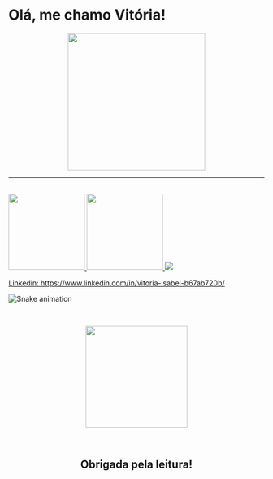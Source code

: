 # Olá, me chamo Vitória! 

<p align='center'>
<img src="https://media.giphy.com/media/QvpqTCiEcwtvx6wwJK/giphy.gif" width="270" height="270" frameBorder="0" class="giphy-embed" allowFullScreen></img></p>
<hr>
<br>

<div> 
  
  <a href="https://github.com/vitoriaisabel">
    
  <img height = "150em" src = "https://github-readme-stats.vercel.app/api?username=vitoria-F5&show_icons=true&theme=radical&include_all_commits=true&count_private=true" />
  <img height = "150em" src = "https://github-readme-stats.vercel.app/api/top-langs/?username=vitoria-F5&layout=compact&langs_count=16&theme=radical" />
    
   
   <img src="https://profile-counter.glitch.me/vitoriaisabel/count.svg" />  

Linkedin: https://www.linkedin.com/in/vitoria-isabel-b67ab720b/
    
    
![Snake animation](https://github.com/leehxd/leehxd/blob/output/github-contribution-grid-snake.svg)
    
    
<br>
    
<p align='center'>
<img src="https://media.giphy.com/media/O51MQ3DduOcGW6ofR3/giphy.gif" width="200" height="200" frameBorder="0" class="giphy-embed" allowFullScreen></img></p>
<br>

<h2 align='center'>Obrigada pela leitura!</h2>
<br>

</div>  
  
  
